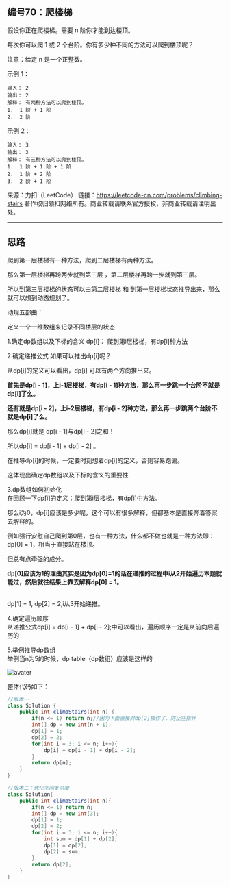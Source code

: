 ## 编号70：爬楼梯
假设你正在爬楼梯。需要 n 阶你才能到达楼顶。

每次你可以爬 1 或 2 个台阶。你有多少种不同的方法可以爬到楼顶呢？

注意：给定 n 是一个正整数。

示例 1：
```
输入： 2
输出： 2
解释： 有两种方法可以爬到楼顶。
1.  1 阶 + 1 阶
2.  2 阶
```
示例 2：
```
输入： 3
输出： 3
解释： 有三种方法可以爬到楼顶。
1.  1 阶 + 1 阶 + 1 阶
2.  1 阶 + 2 阶
3.  2 阶 + 1 阶
```
来源：力扣（LeetCode）
链接：https://leetcode-cn.com/problems/climbing-stairs
著作权归领扣网络所有。商业转载请联系官方授权，非商业转载请注明出处。

---
## 思路
爬到第一层楼梯有一种方法，爬到二层楼梯有两种方法。

那么第一层楼梯再跨两步就到第三层 ，第二层楼梯再跨一步就到第三层。

所以到第三层楼梯的状态可以由第二层楼梯 和 到第一层楼梯状态推导出来，那么就可以想到动态规划了。

动规五部曲：

定义一个一维数组来记录不同楼层的状态

1.确定dp数组以及下标的含义
dp[i]： 爬到第i层楼梯，有dp[i]种方法

2.确定递推公式
如果可以推出dp[i]呢？

从dp[i]的定义可以看出，dp[i] 可以有两个方向推出来。

**首先是dp[i - 1]，上i-1层楼梯，有dp[i - 1]种方法，那么再一步跳一个台阶不就是dp[i]了么。**

**还有就是dp[i - 2]，上i-2层楼梯，有dp[i - 2]种方法，那么再一步跳两个台阶不就是dp[i]了么。**

那么dp[i]就是 dp[i - 1]与dp[i - 2]之和！

所以dp[i] = dp[i - 1] + dp[i - 2] 。

在推导dp[i]的时候，一定要时刻想着dp[i]的定义，否则容易跑偏。

这体现出确定dp数组以及下标的含义的重要性

3.dp数组如何初始化
</br>在回顾一下dp[i]的定义：爬到第i层楼梯，有dp[i]中方法。

那么i为0，dp[i]应该是多少呢，这个可以有很多解释，但都基本是直接奔着答案去解释的。

例如强行安慰自己爬到第0层，也有一种方法，什么都不做也就是一种方法即：dp[0] = 1，相当于直接站在楼顶。

但总有点牵强的成分。

**dp[0]应该为1的理由其实是因为dp[0]=1的话在递推的过程中i从2开始遍历本题就能过，然后就往结果上靠去解释dp[0] = 1。**

</br>dp[1] = 1, dp[2] = 2,i从3开始递推。

4.确定遍历顺序
</br>从递推公式dp[i] = dp[i - 1] + dp[i - 2];中可以看出，遍历顺序一定是从前向后遍历的

5.举例推导dp数组
</br>举例当n为5的时候，dp table（dp数组）应该是这样的

![avater](https://camo.githubusercontent.com/8a1edb6b976c7aeb52f0fcc26e4e44ae905eebfe15bb41e0a6c2150e6829bd0e/68747470733a2f2f696d672d626c6f672e6373646e696d672e636e2f32303231303130353230323534363239392e706e67)


整体代码如下：

```java
//版本一
class Solution {
    public int climbStairs(int n) {
        if(n <= 1) return n;//因为下面直接对dp[2]操作了，防止空指针
        int[] dp = new int[n + 1];
        dp[1] = 1;
        dp[2] = 2;
        for(int i = 3; i <= n; i++){
            dp[i] = dp[i - 1] + dp[i - 2];
        }
        return dp[n];
    }
}
```

```java
//版本二：优化空间复杂度
class Solution{
    public int climbStairs(int n){
        if(n <= 1) return n;
        int[] dp = new int[3];
        dp[1] = 1;
        dp[2] = 2;
        for(int i = 3; i <= n; i++){
            int sum = dp[1] + dp[2];
            dp[1] = dp[2];
            dp[2] = sum;
        }
        return dp[2];
    }
}
```
